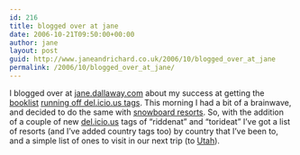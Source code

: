 ```yaml
---
id: 216
title: blogged over at jane
date: 2006-10-21T09:50:00+00:00
author: jane
layout: post
guid: http://www.janeandrichard.co.uk/2006/10/blogged_over_at_jane
permalink: /2006/10/blogged_over_at_jane/
---
```

I blogged over at [jane.dallaway.com](http://jane.dallaway.com) about my success at getting the [booklist](http://jane.dallaway.com/booklist.html) [running off del.icio.us tags](http://jane.dallaway.com/blog/2006/10/reading-list-now-running-off-delicious.html). This morning I had a bit of a brainwave, and decided to do the same with [snowboard resorts](http://jane.dallaway.com/snow.html). So, with the addition of a couple of new [del.icio.us](http://del.icio.us/) tags of &#8220;riddenat&#8221; and &#8220;torideat&#8221; I&#8217;ve got a list of resorts (and I&#8217;ve added country tags too) by country that I&#8217;ve been to, and a simple list of ones to visit in our next trip (to [Utah](http://www.skiutah.com/)).